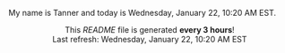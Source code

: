 My name is Tanner and today is Wednesday, January 22, 10:20 AM EST.

<p align="center">This <i>README</i> file is generated <b>every 3 hours</b>!</br>Last refresh: Wednesday, January 22, 10:20 AM EST<br /></p>
